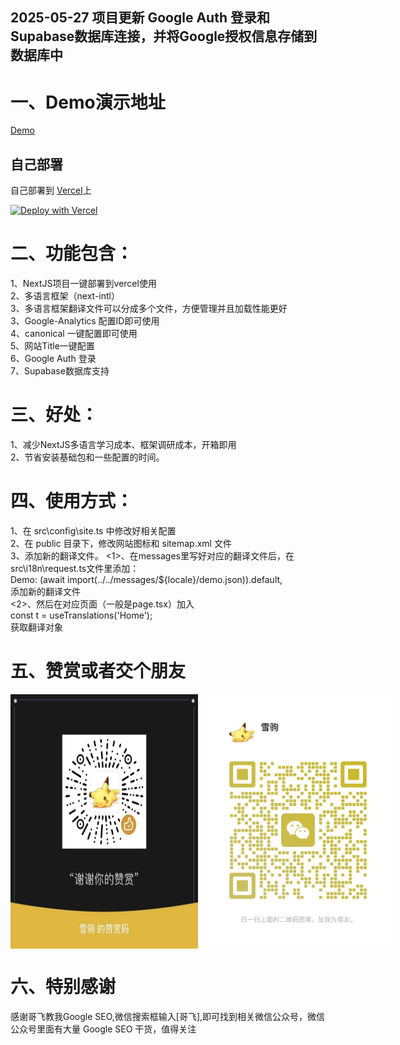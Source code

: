 2025-05-27 项目更新 Google Auth 登录和 Supabase数据库连接，并将Google授权信息存储到数据库中
----

# 一、Demo演示地址

[Demo](https://nextjsbase-i18n.vercel.app/)

## 自己部署

自己部署到 [Vercel](https://vercel.com)上

[![Deploy with Vercel](https://vercel.com/button)](https://vercel.com/new/clone?repository-url=https://github.com/IDpeace9527/nextjsbase-i18n)


# 二、功能包含：

1、NextJS项目一键部署到vercel使用<br>
2、多语言框架（next-intl）<br>
3、多语言框架翻译文件可以分成多个文件，方便管理并且加载性能更好<br>
3、Google-Analytics 配置ID即可使用<br>
4、canonical 一键配置即可使用<br>
5、网站Title一键配置<br>
6、Google Auth 登录<br>
7、Supabase数据库支持<br>


# 三、好处： 
1、减少NextJS多语言学习成本、框架调研成本，开箱即用<br>
2、节省安装基础包和一些配置的时间。<br>


# 四、使用方式： 
1、在 src\config\site.ts 中修改好相关配置<br>
2、在 public 目录下，修改网站图标和 sitemap.xml 文件<br>
3、添加新的翻译文件。
<1>、在messages里写好对应的翻译文件后，在src\i18n\request.ts文件里添加：<br>
Demo: (await import(../../messages/${locale}/demo.json)).default,<br>
添加新的翻译文件<br>
<2>、然后在对应页面（一般是page.tsx）加入<br>
const t = useTranslations('Home');<br>
获取翻译对象

# 五、赞赏或者交个朋友
<div style="display: flex; gap: 10px;">
  <img src="https://raw.githubusercontent.com/IDpeace9527/nextjsbase-i18n/main/public/images/xuejuzanshang.jpg" width="300" alt="WeChat" />
  <img src="https://raw.githubusercontent.com/IDpeace9527/nextjsbase-i18n/main/public/images/xuejuweixin.jpg" width="300" alt="WeChat" />
</div>

# 六、特别感谢
感谢哥飞教我Google SEO,微信搜索框输入[哥飞],即可找到相关微信公众号，微信公众号里面有大量 Google SEO 干货，值得关注<br>
